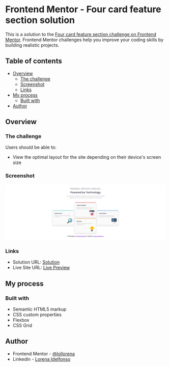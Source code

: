 # Frontend Mentor - Four card feature section solution

This is a solution to the [Four card feature section challenge on Frontend Mentor](https://www.frontendmentor.io/challenges/four-card-feature-section-weK1eFYK). Frontend Mentor challenges help you improve your coding skills by building realistic projects. 

## Table of contents

- [Overview](#overview)
  - [The challenge](#the-challenge)
  - [Screenshot](#screenshot)
  - [Links](#links)
- [My process](#my-process)
  - [Built with](#built-with)
- [Author](#author)

## Overview

### The challenge

Users should be able to:

- View the optimal layout for the site depending on their device's screen size

### Screenshot

![](./screenshot.png)

### Links

- Solution URL: [Solution]()
- Live Site URL: [Live Preview](https://lorenaidelfonso.github.io/frontend-mentor-four-card-feature-section/)

## My process

### Built with

- Semantic HTML5 markup
- CSS custom properties
- Flexbox
- CSS Grid


## Author

- Frontend Mentor - [@lollorena](https://www.frontendmentor.io/profile/lollorena)
- Linkedin - [Lorena Idelfonso](https://www.linkedin.com/in/lorena-f-aa011524a/)